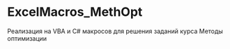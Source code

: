 ExcelMacros_MethOpt
===================

Реализация на VBA и C# макросов для решения заданий курса Методы оптимизации
